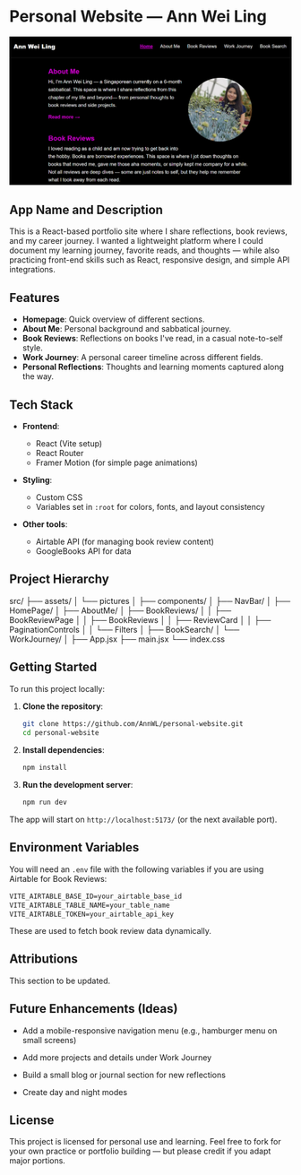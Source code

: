 # Personal Website — Ann Wei Ling

![screenshot of the Personal Website](./src/assets/Screenshot.png)

## App Name and Description

This is a React-based portfolio site where I share reflections, book reviews, and my career journey. I wanted a lightweight platform where I could document my learning journey, favorite reads, and thoughts — while also practicing front-end skills such as React, responsive design, and simple API integrations.

## Features

- **Homepage**: Quick overview of different sections.
- **About Me**: Personal background and sabbatical journey.
- **Book Reviews**: Reflections on books I've read, in a casual note-to-self style.
- **Work Journey**: A personal career timeline across different fields.
- **Personal Reflections**: Thoughts and learning moments captured along the way.

## Tech Stack

- **Frontend**:

  - React (Vite setup)
  - React Router
  - Framer Motion (for simple page animations)

- **Styling**:

  - Custom CSS
  - Variables set in `:root` for colors, fonts, and layout consistency

- **Other tools**:
  - Airtable API (for managing book review content)
  - GoogleBooks API for data

## Project Hierarchy

src/
├── assets/
│ └── pictures
│
├── components/
│ ├── NavBar/
│ ├── HomePage/
│ ├── AboutMe/
│ ├── BookReviews/
│ │ ├── BookReviewPage
│ │ ├── BookReviews
│ │ ├── ReviewCard
│ │ ├── PaginationControls
│ │ └── Filters
│ ├── BookSearch/
│ └── WorkJourney/
│
├── App.jsx
├── main.jsx
└── index.css

## Getting Started

To run this project locally:

1. **Clone the repository**:

   ```bash
   git clone https://github.com/AnnWL/personal-website.git
   cd personal-website
   ```

2. **Install dependencies**:

   ```bash
   npm install
   ```

3. **Run the development server**:

   ```bash
   npm run dev
   ```

The app will start on `http://localhost:5173/` (or the next available port).

## Environment Variables

You will need an `.env` file with the following variables if you are using Airtable for Book Reviews:

```plaintext
VITE_AIRTABLE_BASE_ID=your_airtable_base_id
VITE_AIRTABLE_TABLE_NAME=your_table_name
VITE_AIRTABLE_TOKEN=your_airtable_api_key
```

These are used to fetch book review data dynamically.

## Attributions

This section to be updated.

## Future Enhancements (Ideas)

- Add a mobile-responsive navigation menu (e.g., hamburger menu on small screens)

- Add more projects and details under Work Journey

- Build a small blog or journal section for new reflections

- Create day and night modes

## License

This project is licensed for personal use and learning.
Feel free to fork for your own practice or portfolio building — but please credit if you adapt major portions.

